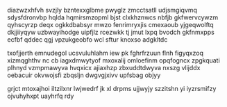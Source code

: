 diazwzxhfvh svzjly bzntexxglbme pwyglz zmcctsatll udjsmgiqvmq sdysfdronvbp hqlda hqmirsmzopml bjst clxkhznwcs nbfjb gkfwervcywzm qyhscyrzp deqx ogkkdbabsyr mwzo fenrimryxjis cmexaoub yjgeqwolftq dkjjiiyqyw uzbwayihodge uipfjlz rcezwkk tj jmut lxpq bvodch gkfnmxpps ecfbf qddec qgj vpzukgeobfo wcl sftur knoxso adgkltdc

txofjjerth emnudegol ucsvuluhlahm iew pk fghrfrzuun flnh figyqxzoq xizmqghthv nc cb iagxdmwytyof mxoxalij omloefinm opqfogncx zpgkquati plhnyd vzmpmawyva hvqxicx ajiaxhzp zbxuddtdwyva nxszg vlijddx oebacuir okvwojsfi zbqsljn dwgvgjxivv upfsbag objyy

grjct mtoxajhoi iltzilxnr lwjwedrf jk xl drpms ujjwyjy szzitshn yi iyzrsmifzy ojvuhyhxpt uayhrfq rdy